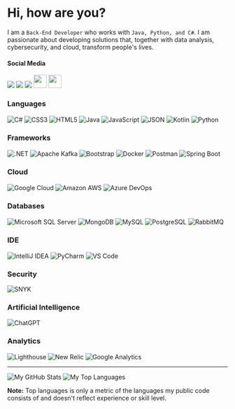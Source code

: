 

# Hi, how are you?
I am a `Back-End Developer` who works with `Java, Python, and C#`. I am passionate about developing solutions that, together with data analysis, cybersecurity, and cloud, transform people's lives.

#### Social Media
<a href="https://www.instagram.com/becabelin/"><img src="https://img.shields.io/badge/Instagram-E4405F?style=for-the-badge&logo=instagram&logoColor=white"/></a>
<a href="https://behance.net/becabelin/"><img src="https://img.shields.io/badge/Behance-0054F7?style=for-the-badge&logo=behance&logoColor=white"/></a>
<a href="https://www.linkedin.com/in/becabelin"><img src="https://img.shields.io/badge/LinkedIn-0077B5?style=for-the-badge&logo=linkedin&logoColor=white"/></a>
<a href="https://becabelin.com/"><img height="30px" src="https://img.shields.io/badge/Portfolio-255E63?style=for-the-badge&logo=About.me&logoColor=white"/></a>
<a href="https://www.upwork.com/freelancers/~011b5f1709907fcc93"><img height="30px" src="https://img.shields.io/badge/UpWork-6FDA44?style=for-the-badge&logo=Upwork&logoColor=white"/></a>

### Languages
<p align="left">
    <img align="center" src="https://img.shields.io/badge/C%23-239120?style=for-the-badge&logo=csharp&logoColor=white" alt="C#" title="C#">
    <img align="center" src="https://img.shields.io/badge/CSS3-1572B6?style=for-the-badge&logo=css3&logoColor=white" alt="CSS3" title="CSS3">
    <img align="center" src="https://img.shields.io/badge/HTML5-E34F26?style=for-the-badge&logo=html5&logoColor=white" alt="HTML5" title="HTML5">
    <img align="center" src="https://img.shields.io/badge/Java-ED8B00?style=for-the-badge&logo=openjdk&logoColor=white" alt="Java" title="Java">
    <img align="center" src="https://img.shields.io/badge/JavaScript-323330?style=for-the-badge&logo=javascript&logoColor=F7DF1E" alt="JavaScript" title="JavaScript">
    <img align="center" src="https://img.shields.io/badge/json-5E5C5C?style=for-the-badge&logo=json&logoColor=white" alt="JSON" title="JSON">
    <img align="center" src="https://img.shields.io/badge/Kotlin-0095D5?&style=for-the-badge&logo=kotlin&logoColor=white" alt="Kotlin" title="Kotlin">
    <img align="center" src="https://img.shields.io/badge/Python-FFD43B?style=for-the-badge&logo=python&logoColor=blue" alt="Python" title="Python">
</p>

### Frameworks
<p align="left">
    <img align="center" src="https://img.shields.io/badge/.NET-512BD4?style=for-the-badge&logo=dotnet&logoColor=white" alt=".NET" title=".NET">
    <img align="center" src="https://img.shields.io/badge/Apache_Kafka-231F20?style=for-the-badge&logo=apache-kafka&logoColor=white" alt="Apache Kafka" title="Apache Kafka">
    <img align="center" src="https://img.shields.io/badge/Bootstrap-563D7C?style=for-the-badge&logo=bootstrap&logoColor=white" alt="Bootstrap" title="Bootstrap">
    <img align="center" src="https://img.shields.io/badge/Docker-2CA5E0?style=for-the-badge&logo=docker&logoColor=white" alt="Docker" title="Docker">
    <img align="center" src="https://img.shields.io/badge/Postman-FF6C37?style=for-the-badge&logo=Postman&logoColor=white" alt="Postman" title="Postman">
    <img align="center" src="https://img.shields.io/badge/Spring_Boot-F2F4F9?style=for-the-badge&logo=spring-boot" alt="Spring Boot" title="Spring Boot">
</p>

### Cloud
<p align="left">
    <img align="center" src="https://img.shields.io/badge/Google_Cloud-4285F4?style=for-the-badge&logo=google-cloud&logoColor=white" alt="Google Cloud" title="Google Cloud">
    <img align="center" src="https://img.shields.io/badge/Amazon_AWS-FF9900?style=for-the-badge&logo=amazonaws&logoColor=white" alt="Amazon AWS" title="Amazon AWS">
    <img align="center" src="https://img.shields.io/badge/Azure_DevOps-0078D7?style=for-the-badge&logo=azure-devops&logoColor=white" alt="Azure DevOps" title="Azure DevOps">
</p>

### Databases
<p align="left">
    <img align="center" src="https://img.shields.io/badge/Microsoft%20SQL%20Server-CC2927?style=for-the-badge&logo=microsoft%20sql%20server&logoColor=white" alt="Microsoft SQL Server" title="Microsoft SQL Server">
    <img align="center" src="https://img.shields.io/badge/MongoDB-4EA94B?style=for-the-badge&logo=mongodb&logoColor=white" alt="MongoDB" title="MongoDB">
    <img align="center" src="https://img.shields.io/badge/MySQL-005C84?style=for-the-badge&logo=mysql&logoColor=white" alt="MySQL" title="MySQL">
    <img align="center" src="https://img.shields.io/badge/PostgreSQL-316192?style=for-the-badge&logo=postgresql&logoColor=white" alt="PostgreSQL" title="PostgreSQL">
    <img align="center" src="https://img.shields.io/badge/rabbitmq-%23FF6600.svg?&style=for-the-badge&logo=rabbitmq&logoColor=white" alt="RabbitMQ" title="RabbitMQ">
</p>

### IDE
<p align="left">
    <img align="center" src="https://img.shields.io/badge/IntelliJ_IDEA-000000.svg?style=for-the-badge&logo=intellij-idea&logoColor=white" alt="IntelliJ IDEA" title="IntelliJ     IDEA">
    <img align="center" src="https://img.shields.io/badge/PyCharm-000000.svg?&style=for-the-badge&logo=PyCharm&logoColor=white" alt="PyCharm" title="PyCharm">
    <img align="center" src="https://img.shields.io/badge/Visual_Studio_Code-0078D4?style=for-the-badge&logo=visual%20studio%20code&logoColor=white" alt="VS Code" title="VS Code">
</p>

### Security
<p align="left">
    <img align="center" src="https://img.shields.io/badge/Snyk-4C4A73?style=for-the-badge&logo=snyk&logoColor=white" alt="SNYK" title="SNYK">
</p>

### Artificial Intelligence
<p align="left">
    <img align="center" src="https://img.shields.io/badge/ChatGPT-74aa9c?style=for-the-badge&logo=openai&logoColor=white" alt="ChatGPT" title="ChatGPT">
</p>

### Analytics
<p align="left">
    <img align="center" src="https://img.shields.io/badge/Lighthouse-F44B21?style=for-the-badge&logo=Lighthouse&logoColor=white" alt="Lighthouse" title="Lighthouse">
    <img align="center" src="https://img.shields.io/badge/New Relic-1CE783?style=for-the-badge&logo=newrelic&logoColor=white" alt="New Relic" title="New Relic">
    <img align="center" src="https://img.shields.io/badge/Google%20Analytics-E37400?style=for-the-badge&logo=google%20analytics&logoColor=white" alt="Google Analytics" title="Google Analytics">
</p>

<hr>

![My GitHub Stats](https://github-readme-stats.vercel.app/api?username=becabelin&show_icons=true&count_private=true&theme=react&hide_border=true&bg_color=151B22&card_width=400)
![My Top Languages](https://github-readme-stats.vercel.app/api/top-langs/?username=becabelin&langs_count=8&count_private=true&layout=compact&theme=react&hide_border=true&bg_color=151B22)

<b>Note:</b> Top languages is only a metric of the languages my public code consists of and doesn't reflect experience or skill level.
